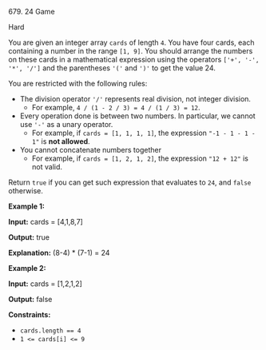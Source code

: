 679\. 24 Game

Hard

You are given an integer array `cards` of length `4`. You have four cards, each containing a number in the range `[1, 9]`. You should arrange the numbers on these cards in a mathematical expression using the operators `['+', '-', '*', '/']` and the parentheses `'('` and `')'` to get the value 24.

You are restricted with the following rules:

*   The division operator `'/'` represents real division, not integer division.
    *   For example, `4 / (1 - 2 / 3) = 4 / (1 / 3) = 12`.
*   Every operation done is between two numbers. In particular, we cannot use `'-'` as a unary operator.
    *   For example, if `cards = [1, 1, 1, 1]`, the expression `"-1 - 1 - 1 - 1"` is **not allowed**.
*   You cannot concatenate numbers together
    *   For example, if `cards = [1, 2, 1, 2]`, the expression `"12 + 12"` is not valid.

Return `true` if you can get such expression that evaluates to `24`, and `false` otherwise.

**Example 1:**

**Input:** cards = [4,1,8,7]

**Output:** true

**Explanation:** (8-4) \* (7-1) = 24

**Example 2:**

**Input:** cards = [1,2,1,2]

**Output:** false

**Constraints:**

*   `cards.length == 4`
*   `1 <= cards[i] <= 9`